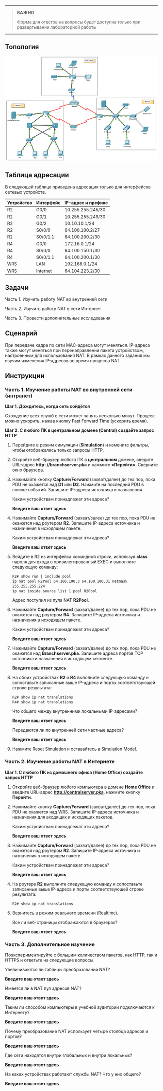 
---

> **ВАЖНО**
> 
> Форма для ответов на вопросы будет доступна только при развертывании лабораторной работы 

---

## Топология

![](./assets/topology.png)

## Таблица адресации

В следующей таблице приведена адресация только для интерфейсов сетевых устройств.

| Устройство | Интерфейс | IP-адрес и префикс |
|------------|-----------|--------------------|
| R2         | G0/0      | 10.255.255.245/30  |
| R2         | G0/1      | 10.255.255.249/30  |
| R2         | G0/2      | 10.10.10.1/24      |
| R2         | S0/0/0    | 64.100.100.2/27    |
| R2         | S0/0/1.1  | 64.100.200.2/30    |
| R4         | G0/0      | 172.16.0.1/24      |
| R4         | S0/0/0    | 64.100.150.1/30    |
| R4         | S0/0/1.1  | 64.100.200.1/30    |
| WRS        | LAN       | 192.168.0.1/24     |
| WRS        | Internet  | 64.104.223.2/30    |

## Задачи

Часть 1. Изучить работу NAT во внутренней сети

Часть 2. Изучить работу NAT в сети Интернет

Часть 3. Провести дополнительные исследования

## Сценарий

При передаче кадра по сети MAC-адреса могут меняться. IP-адреса также могут меняться при перенаправлении пакета устройством, настроенным для использования NAT. В рамках данного задания мы изучим изменения IP-адресов во время процесса NAT.

## Инструкции

### Часть 1. Изучение работы NAT во внутренней сети (интранет)

**Шаг 1. Дождитесь, когда сеть сойдётся**

Схождение всех служб в сети может занять несколько минут. Процесс можно ускорить, нажав кнопку Fast Forward Time (ускорить время).

**Шаг 2. С любого ПК в центральном домене (Central) создайте запрос HTTP**

1.  Перейдите в режим симуляции (**Simulation**) и измените фильтры, чтобы отображались только запросы HTTP.

2.  Откройте веб-браузер любого ПК в **центральном** домене, введите URL-адрес **http: //branchserver.pka** и нажмите **«Перейти»**. Сверните окно браузера.

3.  Нажимайте кнопку **Capture/Forward** (захват/далее) до тех пор, пока PDU не окажется над **D1** или **D2**. Нажмите на последний PDU в списке событий. Запишите IP-адреса источника и назначения.

    Каким устройствам принадлежат эти адреса?

    **Введите ваш ответ здесь**

4.  Нажимайте **Capture/Forward** (захват/залее) до тех пор, пока PDU не окажется над роутером **R2**. Запишите IP-адреса источника и назначения в исходящем пакете.

    Каким устройствам принадлежат эти адреса?

    **Введите ваш ответ здесь**

5.  Войдите в R2 из интерфейса командной строки, используя **class** пароля для входа в привилегированный EXEC и выполните следующую команду:

    ```
    R2# show run | include pool
    ip nat pool R2Pool 64.100.100.3 64.100.100.31 netmask 255.255.255.224
    ip nat inside source list 1 pool R2Pool
    ```

    Адрес поступил из пула NAT **R2Pool**.

6.  Нажимайте **Capture/Forward** (захват/далее) до тех пор, пока PDU не окажется над роутером **R4**. Запишите IP-адреса источника и назначения в исходящем пакете.

    Каким устройствам принадлежат эти адреса?

    **Введите ваш ответ здесь**

7.  Нажимайте **Capture/Forward** (захват/далее) до тех пор, пока PDU не окажется над **Branchserver.pka**. Запишите адреса портов TCP источника и назначения в исходящем сегменте.

    **Введите ваш ответ здесь**

8.  На обоих устройствах **R2** и **R4** выполните следующую команду и сопоставьте записанные выше IP-адреса и порты соответствующей строке результата:

    ```
    R2# show ip nat translations
    R4# show ip nat translations
    ```

    Что общего между внутренними локальными IP-адресами?

    **Введите ваш ответ здесь**

    Передаются ли по внутренней сети частные адреса?

    **Введите ваш ответ здесь**

9.  Нажмите Reset Simulation и оставайтесь в Simulation Model.

### Часть 2. Изучение работы NAT в Интернете

**Шаг 1. С любого ПК из домашнего офиса (Home Office) создайте запрос HTTP**

1.  Откройте веб-браузер любого компьютера в домене **Home Office** и введите URL-адрес **http://centralserver.pka**, нажмите кнопку **Перейти**.

2.  Нажимайте кнопку **Capture/Forward** (захват/далее) до тех пор, пока PDU не окажется над WRS. Запишите IP-адреса источника и назначения для входящих и исходящих пакетов.

    Каким устройствам принадлежат эти адреса?

    **Введите ваш ответ здесь**

3.  Нажимайте **Capture/Forward** (захват/далее) до тех пор, пока PDU не окажется над роутером **R2**. Запишите IP-адреса источника и назначения в исходящем пакете.

    Каким устройствам принадлежат эти адреса?

    **Введите ваш ответ здесь**

4.  На роутере **R2** выполните следующую команду и сопоставьте записанные выше IP-адреса и порты соответствующей строке результата:

    ```
    R2# show ip nat translations
    ```

5.  Вернитесь в режим реального времени (Realtime).

    Все ли веб-страницы отображаются в браузерах?

    **Введите ваш ответ здесь**

### Часть 3. Дополнительное изучение

Поэкспериментируйте с большим количеством пакетов, как HTTP, так и HTTPS и ответьте на следующие вопросы.

Увеличиваются ли таблицы преобразований NAT?

**Введите ваш ответ здесь**

Имеется ли в NAT пул адресов NAT?

**Введите ваш ответ здесь**

Таким ли способом компьютеры в учебной аудитории подключаются к Интернету?

**Введите ваш ответ здесь**

Почему преобразование NAT использует четыре столбца адресов и портов?

**Введите ваш ответ здесь**

Где сети находятся внутри глобальных и внутри локальных?

**Введите ваш ответ здесь**

На каких устройствах работают службы NAT? Что у них общего?

**Введите ваш ответ здесь**

<!-- [Скачать файл Packet Tracer для локального запуска](./assets/6.2.7-lab.pka) -->
